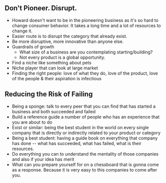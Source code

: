 ## Don't Pioneer. Disrupt.
- Howard doesn't want to be in the pioneering business as it's so hard to change consumer behavior. It takes a long time and a lot of resources to change it.
- Easier route is to disrupt the category that already exist.
- Be more disruptive, more innovative than anyone else.
- Guardrails of growth
  - What size of a business are you contemplating starting/building?
  - Not every product is a global opportunity.
- Find a niche like something about pets
- Niche player that can look at large market
- Finding the right people: love of what they do, love of the product, love of the people & their aspiration is infectious

## Reducing the Risk of Failing
- Being a sponge: talk to every peer that you can find that has started a business and both succeeded and failed
- Build a reference guide a number of people who has an experience that you are about to do
- Exist or similar: being the best student in the world on every single company that is directly or indirectly related to your product or category
- Being a best student: having a guide book on everything that company has done -- what has succeeded, what has failed, what is their resources. 
- Do everything you can to understand the mentality of those companies and also if your idea has merit 
- What can you prepare yourself for on a chessboard that is gonna come as a response. Because it is very easy to this companies to come after you.
